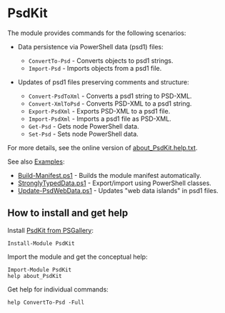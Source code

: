 
# PsdKit

The module provides commands for the following scenarios:

- Data persistence via PowerShell data (psd1) files:
    - `ConvertTo-Psd` - Converts objects to psd1 strings.
    - `Import-Psd` - Imports objects from a psd1 file.

- Updates of psd1 files preserving comments and structure:
    - `Convert-PsdToXml` - Converts a psd1 string to PSD-XML.
    - `Convert-XmlToPsd` - Converts PSD-XML to a psd1 string.
    - `Export-PsdXml` - Exports PSD-XML to a psd1 file.
    - `Import-PsdXml` - Imports a psd1 file as PSD-XML.
    - `Get-Psd` - Gets node PowerShell data.
    - `Set-Psd` - Sets node PowerShell data.

For more details, see the online version of [about_PsdKit.help.txt](https://github.com/nightroman/PsdKit/blob/master/about_PsdKit.help.txt).

See also [Examples](https://github.com/nightroman/PsdKit/blob/master/Examples):

- [Build-Manifest.ps1] - Builds the module manifest automatically.
- [StronglyTypedData.ps1] - Export/import using PowerShell classes.
- [Update-PsdWebData.ps1] - Updates "web data islands" in psd1 files.

## How to install and get help

Install [PsdKit from PSGallery](https://www.powershellgallery.com/packages/PsdKit):

    Install-Module PsdKit

Import the module and get the conceptual help:

    Import-Module PsdKit
    help about_PsdKit

Get help for individual commands:

    help ConvertTo-Psd -Full

[Build-Manifest.ps1]: https://github.com/nightroman/PsdKit/blob/master/Examples/Build-Manifest.ps1
[StronglyTypedData.ps1]: https://github.com/nightroman/PsdKit/blob/master/Examples/StronglyTypedData.ps1
[Update-PsdWebData.ps1]: https://github.com/nightroman/PsdKit/blob/master/Examples/Update-PsdWebData.ps1
